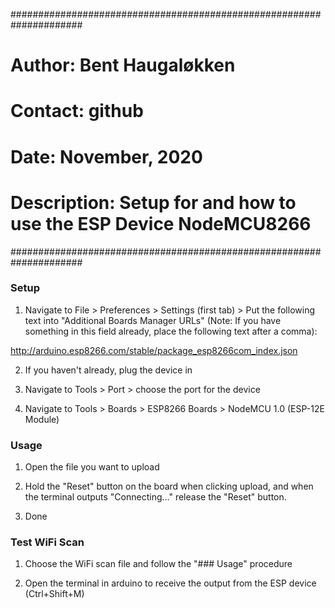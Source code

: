 #####################################################################
# Author: 	Bent Haugaløkken 				    #
# Contact: 	github 						    #
# Date:   	November, 2020					    #
# Description:  Setup for and how to use the ESP Device NodeMCU8266 #
#####################################################################


### Setup

1) Navigate to File > Preferences > Settings (first tab) > Put the following text into "Additional Boards Manager URLs" (Note: If you have something in this field already, place the following text after a comma):

http://arduino.esp8266.com/stable/package_esp8266com_index.json

2) If you haven't already, plug the device in

3) Navigate to Tools > Port > choose the port for the device

4) Navigate to Tools > Boards > ESP8266 Boards > NodeMCU 1.0 (ESP-12E Module) 

### Usage

1) Open the file you want to upload

2) Hold the "Reset" button on the board when clicking upload, and when the terminal outputs "Connecting..." release the "Reset" button. 

3) Done

### Test WiFi Scan

1) Choose the WiFi scan file and follow the "### Usage" procedure

2) Open the terminal in arduino to receive the output from the ESP device (Ctrl+Shift+M)
